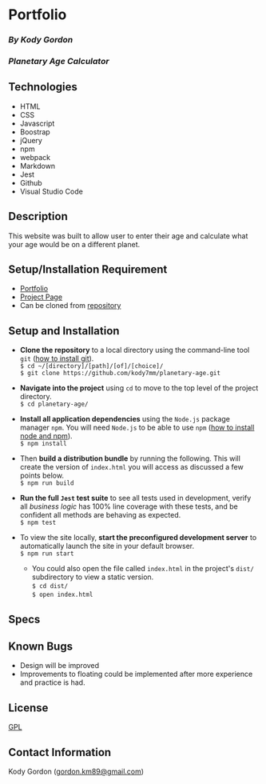 # Portfolio

### _By Kody Gordon_
### _Planetary Age Calculator_

## Technologies
* HTML
* CSS
* Javascript
* Boostrap
* jQuery
* npm
* webpack
* Markdown
* Jest
* Github
* Visual Studio Code

## Description
This website was built to allow user to enter their age and calculate what your age would be on a different planet.

## Setup/Installation Requirement
* [Portfolio](https://github.com/kody7mm/)
* [Project Page](https://github.com/kody7mm/planetary-age)
* Can be cloned from [repository](https://github.com/kody7mm/planetary-age)

## Setup and Installation
* **Clone the repository** to a local directory using the command-line tool `git` ([how to install git](https://www.learnhowtoprogram.com/introduction-to-programming/getting-started-with-intro-to-programming/git-and-github)).  
  `$ cd ~/[directory]/[path]/[of]/[choice]/`  
  `$ git clone https://github.com/kody7mm/planetary-age.git`  

* **Navigate into the project** using `cd` to move to the top level of the project directory.  
  `$ cd planetary-age/`   

* **Install all application dependencies** using the `Node.js` package manager `npm`. You will need `Node.js` to be able to use `npm` ([how to install node and npm](https://www.learnhowtoprogram.com/intermediate-javascript/getting-started-with-javascript/installing-node-js)).  
  `$ npm install`

* Then **build a distribution bundle** by running the following. This will create the version of `index.html` you will access as discussed a few points below.  
  `$ npm run build`

* **Run the full `Jest` test suite** to see all tests used in development, verify all *business logic* has 100% line coverage with these tests, and be confident all methods are behaving as expected.  
  `$ npm test`  

* To view the site locally, **start the preconfigured development server** to automatically launch the site in your default browser.  
  `$ npm run start`
  
  * You could also open the file called `index.html` in the project's `dist/` subdirectory to view a static version.  
  `$ cd dist/`  
  `$ open index.html`  

## Specs

## Known Bugs
* Design will be improved
* Improvements to floating could be implemented after more experience and practice is had.

## License
[GPL](https://choosealicense.com/licenses/gpl-3.0/)

## Contact Information
Kody Gordon (gordon.km89@gmail.com)
